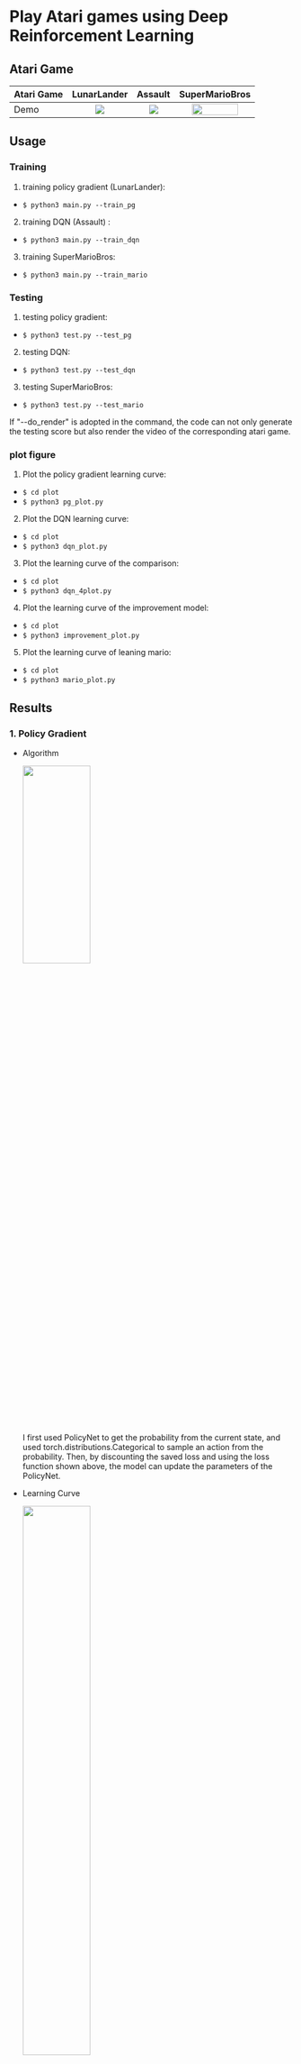 # Play Atari games using Deep Reinforcement Learning

## Atari Game
Atari Game    |    LunarLander  |     Assault    | SuperMarioBros |
--------------|:------------:|:--------------------:|:-----------:|
Demo          | <img src="https://github.com/PierreSue/Play-Atari-games-using-Deep-Reinforcement-Learning/blob/master/gifs/LunarLander.gif"> | <img src="https://github.com/PierreSue/Play-Atari-games-using-Deep-Reinforcement-Learning/blob/master/gifs/Assault.gif"> | <img src="https://github.com/PierreSue/Play-Atari-games-using-Deep-Reinforcement-Learning/blob/master/gifs/Mario.gif" width="80%" height="80%"> |

## Usage
### Training
1. training policy gradient (LunarLander):
* `$ python3 main.py --train_pg`

2. training DQN (Assault) :
* `$ python3 main.py --train_dqn`

3. training SuperMarioBros:
* `$ python3 main.py --train_mario`

### Testing
1. testing policy gradient:
* `$ python3 test.py --test_pg`

2. testing DQN:
* `$ python3 test.py --test_dqn`

3. testing SuperMarioBros:
* `$ python3 test.py --test_mario`

If "--do_render" is adopted in the command, the code can not only generate the testing score but also render the video of the corresponding atari game.

### plot figure
1. Plot the policy gradient learning curve:
* `$ cd plot`
* `$ python3 pg_plot.py`

2. Plot the DQN learning curve:
* `$ cd plot`
* `$ python3 dqn_plot.py`

3. Plot the learning curve of the comparison:
* `$ cd plot`
* `$ python3 dqn_4plot.py`

4. Plot the learning curve of the improvement model:
* `$ cd plot`
* `$ python3 improvement_plot.py`

5. Plot the learning curve of leaning mario:
* `$ cd plot`
* `$ python3 mario_plot.py`

## Results
### 1. Policy Gradient

* Algorithm

    <img src="https://github.com/PierreSue/Play-Atari-games-using-Deep-Reinforcement-Learning/blob/master/plot/PG-Alg.png" width="50%" height="30%"> 

    I first used PolicyNet to get the probability from the current state, and used torch.distributions.Categorical to sample an action from the probability. Then, by discounting the saved loss and using the loss function shown above, the model can update the parameters of the PolicyNet.

* Learning Curve

    <img src="https://github.com/PierreSue/Play-Atari-games-using-Deep-Reinforcement-Learning/blob/master/plot/pg.png" width="50%" height="50%"> 

### 2. DQN

* Algorithm

    <img src="https://github.com/PierreSue/Play-Atari-games-using-Deep-Reinforcement-Learning/blob/master/plot/DQN-Alg.png" width="50%" height="50%"> 

    There are two PolicyNet used here. I first used the online_net to get the probability from the responding action. If exploration occurred, I randomly sampled an action. Otherwise, I sampled an action like what PG model had done. The exploration schedule here is 1.0 + (1.0 – 0.01) * math.exp(-1. * current_step / 3000000). So the model would tend to explore at first and gradually used the model more to predict. Then, by sampling the buffer, discounting the saved loss and using the loss function shown above, the model can update the parameters of the PolicyNet.

* Learning Curve

    <img src="https://github.com/PierreSue/Play-Atari-games-using-Deep-Reinforcement-Learning/blob/master/plot/dqn.png" width="50%" height="50%">

* Hyper-parameter Tuning

     Original:Exploration epsilon = 1.0 – 0.01 ; gamma = 0.99

     Exploration_H:Exploration epsilon = 1.0 – 0.7 ; gamma = 0.99 

     Exploration_L:Exploration epsilon = 0.3 – 0.01 ; gamma = 0.99

     Exploration_M:Exploration epsilon = 0.3 – 0.7 ; gamma = 0.99

    <img src="https://github.com/PierreSue/Play-Atari-games-using-Deep-Reinforcement-Learning/blob/master/plot/dqn4.png" width="50%" height="50%">

    As for the original model, the result is not bad by the way, but there are still better models for this task. As for the Exploration_H model, it doesn’t work well because it doesn’t take too much the PolicyNet model prediction into account. As for the Exploration_L model, it works surprisingly well here, and I think the reason here is that exploration is rather less necessary for this task because Assault is quite a straight- forward task. And as for the Exploration_M model, little change in epsilon (nearly 0.5) makes fluctuations at the training step, which directly influences the average reward at testing step.

* Other Q-learning Algorithm

     Double DQN

    <img src="https://github.com/PierreSue/Play-Atari-games-using-Deep-Reinforcement-Learning/blob/master/plot/Double-DQN-Alg.png" width="50%" height="50%">

    The advantage of double-dqn is that it uses two networks to decouple the action selection from the target Q value generation when we compute the Q target, which helps us reduce the overestimation of q values and, as a consequence, helps us train faster and have more stable learning to get better results.

     Dueling DQN

    <img src="https://github.com/PierreSue/Play-Atari-games-using-Deep-Reinforcement-Learning/blob/master/plot/Dueling-DQN-Alg.png" width="30%" height="30%">

    The advantage of dueling-dqn is that it decomposes Q-function into advantage and value function, which avoids the network being overoptimistic. Otherwise it will cause actual DQN and to get as optimistic as it explodes.

* Comparison

    <img src="https://github.com/PierreSue/Play-Atari-games-using-Deep-Reinforcement-Learning/blob/master/plot/improvement.png" width="50%" height="50%">

3. SuperMario

* Algorithm

    <img src="https://github.com/PierreSue/Play-Atari-games-using-Deep-Reinforcement-Learning/blob/master/plot/A2C-Alg.png" width="80%" height="80%"> 

    I use A2C(policy gradient along with dqn) in my implementation. TD and entropy regularization are used here, but I don’t use RNN in this A2C model.

* Learning Curve

    <img src="https://github.com/PierreSue/Play-Atari-games-using-Deep-Reinforcement-Learning/blob/master/plot/mario.png" width="50%" height="50%">